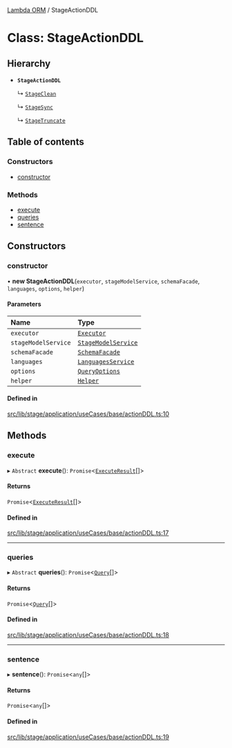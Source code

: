 [Lambda ORM](../README.md) / StageActionDDL

# Class: StageActionDDL

## Hierarchy

- **`StageActionDDL`**

  ↳ [`StageClean`](StageClean.md)

  ↳ [`StageSync`](StageSync.md)

  ↳ [`StageTruncate`](StageTruncate.md)

## Table of contents

### Constructors

- [constructor](StageActionDDL.md#constructor)

### Methods

- [execute](StageActionDDL.md#execute)
- [queries](StageActionDDL.md#queries)
- [sentence](StageActionDDL.md#sentence)

## Constructors

### constructor

• **new StageActionDDL**(`executor`, `stageModelService`, `schemaFacade`, `languages`, `options`, `helper`)

#### Parameters

| Name | Type |
| :------ | :------ |
| `executor` | [`Executor`](../interfaces/Executor.md) |
| `stageModelService` | [`StageModelService`](StageModelService.md) |
| `schemaFacade` | [`SchemaFacade`](SchemaFacade.md) |
| `languages` | [`LanguagesService`](LanguagesService.md) |
| `options` | [`QueryOptions`](../interfaces/QueryOptions.md) |
| `helper` | [`Helper`](Helper.md) |

#### Defined in

[src/lib/stage/application/useCases/base/actionDDL.ts:10](https://github.com/FlavioLionelRita/lambdaorm/blob/9a3f2a20/src/lib/stage/application/useCases/base/actionDDL.ts#L10)

## Methods

### execute

▸ `Abstract` **execute**(): `Promise`<[`ExecuteResult`](../interfaces/ExecuteResult.md)[]\>

#### Returns

`Promise`<[`ExecuteResult`](../interfaces/ExecuteResult.md)[]\>

#### Defined in

[src/lib/stage/application/useCases/base/actionDDL.ts:17](https://github.com/FlavioLionelRita/lambdaorm/blob/9a3f2a20/src/lib/stage/application/useCases/base/actionDDL.ts#L17)

___

### queries

▸ `Abstract` **queries**(): `Promise`<[`Query`](Query.md)[]\>

#### Returns

`Promise`<[`Query`](Query.md)[]\>

#### Defined in

[src/lib/stage/application/useCases/base/actionDDL.ts:18](https://github.com/FlavioLionelRita/lambdaorm/blob/9a3f2a20/src/lib/stage/application/useCases/base/actionDDL.ts#L18)

___

### sentence

▸ **sentence**(): `Promise`<`any`[]\>

#### Returns

`Promise`<`any`[]\>

#### Defined in

[src/lib/stage/application/useCases/base/actionDDL.ts:19](https://github.com/FlavioLionelRita/lambdaorm/blob/9a3f2a20/src/lib/stage/application/useCases/base/actionDDL.ts#L19)
